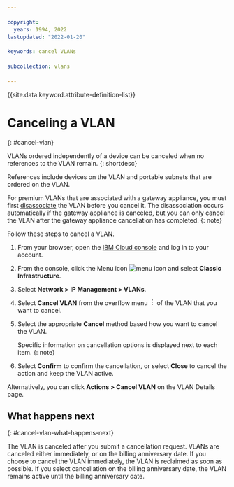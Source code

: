 ```yaml
---

copyright:
  years: 1994, 2022
lastupdated: "2022-01-20"

keywords: cancel VLANs

subcollection: vlans

---
```


{{site.data.keyword.attribute-definition-list}}

# Canceling a VLAN
{: #cancel-vlan}

VLANs ordered independently of a device can be canceled when no references to the VLAN remain.
{: shortdesc}

References include devices on the VLAN and portable subnets that are ordered on the VLAN.

For premium VLANs that are associated with a gateway appliance, you must first [disassociate](/docs/virtual-router-appliance?topic=gateway-appliance-managing-vlans-and-gateway-appliances#disassociate-a-vlan-from-a-gateway-appliance) the VLAN before you cancel it. The disassociation occurs automatically if the gateway appliance is canceled, but you can only cancel the VLAN after the gateway appliance cancellation has completed.
{: note}

Follow these steps to cancel a VLAN.

1. From your browser, open the [IBM Cloud console](https://{DomainName}/) and log in to your account.
1. From the console, click the Menu icon ![menu icon](../../icons/icon_hamburger.svg) and select **Classic Infrastructure**.
1. Select **Network > IP Management > VLANs**.
1. Select **Cancel VLAN** from the overflow menu ![overflow icon](/images/overflow.png) of the VLAN that you want to cancel. 
1. Select the appropriate **Cancel** method based how you want to cancel the VLAN.

    Specific information on cancellation options is displayed next to each item.
    {: note}
     
1. Select **Confirm** to confirm the cancellation, or select **Close** to cancel the action and keep the VLAN active.

Alternatively, you can click **Actions > Cancel VLAN** on the VLAN Details page.

## What happens next
{: #cancel-vlan-what-happens-next}

The VLAN is canceled after you submit a cancellation request. VLANs are canceled either immediately, or on the billing anniversary date. If you choose to cancel the VLAN immediately, the VLAN is reclaimed as soon as possible. If you select cancellation on the billing anniversary date, the VLAN remains active until the billing anniversary date.
